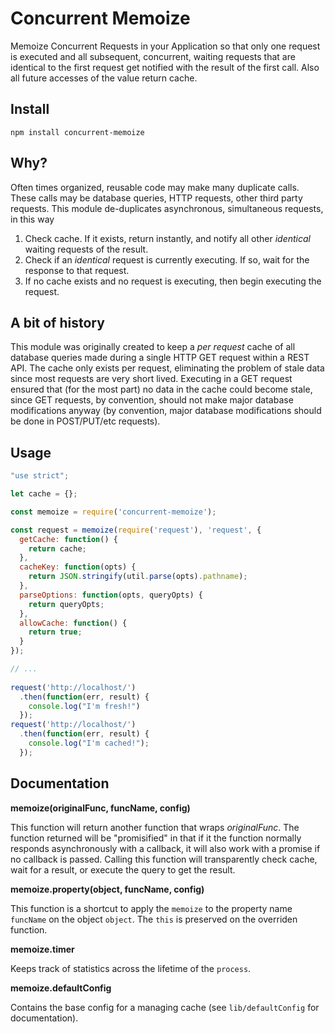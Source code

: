 # Concurrent Memoize

Memoize Concurrent Requests in your Application so that only one request is executed and all subsequent, concurrent, waiting requests that are identical to the first request get notified with the result of the first call. Also all future accesses of the value return cache.

## Install

`npm install concurrent-memoize`

## Why?

Often times organized, reusable code may make many duplicate calls. These calls may be database queries, HTTP requests, other third party requests. This module de-duplicates asynchronous, simultaneous requests, in this way

1. Check cache. If it exists, return instantly, and notify all other *identical* waiting requests of the result.
2. Check if an *identical* request is currently executing. If so, wait for the response to that request.
3. If no cache exists and no request is executing, then begin executing the request.

## A bit of history

This module was originally created to keep a _per request_ cache of all database queries made during a single HTTP GET request within a REST API. The cache only exists per request, eliminating the problem of stale data since most requests are very short lived. Executing in a GET request ensured that (for the most part) no data in the cache could become stale, since GET requests, by convention, should not make major database modifications anyway (by convention, major database modifications should be done in POST/PUT/etc requests).

## Usage

```JavaScript
"use strict";

let cache = {};

const memoize = require('concurrent-memoize');

const request = memoize(require('request'), 'request', {
  getCache: function() {
    return cache;
  },
  cacheKey: function(opts) {
    return JSON.stringify(util.parse(opts).pathname);
  },
  parseOptions: function(opts, queryOpts) {
    return queryOpts;
  },
  allowCache: function() {
    return true;
  }
});

// ...
 
request('http://localhost/')
  .then(function(err, result) {
    console.log("I'm fresh!")    
  });
request('http://localhost/')
  .then(function(err, result) {
    console.log("I'm cached!");
  });
```

## Documentation

**memoize(originalFunc, funcName, config)**

This function will return another function that wraps *originalFunc*. The function returned will be "promisified" in that if it the function normally responds asynchronously with a callback, it will also work with a promise if no callback is passed. Calling this function will transparently check cache, wait for a result, or execute the query to get the result.

**memoize.property(object, funcName, config)**

This function is a shortcut to apply the `memoize` to the property name `funcName` on the object `object`. The `this` is preserved on the overriden function.

**memoize.timer**

Keeps track of statistics across the lifetime of the `process`.

**memoize.defaultConfig**

Contains the base config for a managing cache (see `lib/defaultConfig` for documentation).


